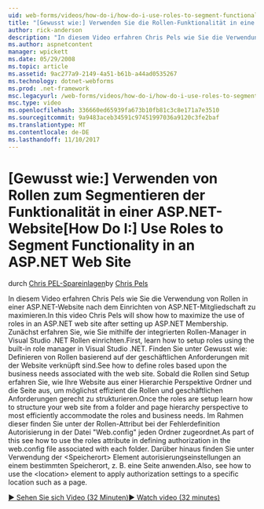 ```yaml
---
uid: web-forms/videos/how-do-i/how-do-i-use-roles-to-segment-functionality-in-an-aspnet-web-site
title: "[Gewusst wie:] Verwenden Sie die Rollen-Funktionalität in eine ASP.NET-Website segmentieren | Microsoft Docs"
author: rick-anderson
description: "In diesem Video erfahren Chris Pels wie Sie die Verwendung von Rollen in einer ASP.NET-Website nach dem Einrichten von ASP.NET-Mitgliedschaft zu maximieren. Erfahren Sie zunächst, wie setup Agentattribute..."
ms.author: aspnetcontent
manager: wpickett
ms.date: 05/29/2008
ms.topic: article
ms.assetid: 9ac277a9-2149-4a51-b61b-a44ad0535267
ms.technology: dotnet-webforms
ms.prod: .net-framework
msc.legacyurl: /web-forms/videos/how-do-i/how-do-i-use-roles-to-segment-functionality-in-an-aspnet-web-site
msc.type: video
ms.openlocfilehash: 336660ed65939fa673b10fb81c3c8e171a7e3510
ms.sourcegitcommit: 9a9483aceb34591c97451997036a9120c3fe2baf
ms.translationtype: MT
ms.contentlocale: de-DE
ms.lasthandoff: 11/10/2017
---
```

<a name="how-do-i-use-roles-to-segment-functionality-in-an-aspnet-web-site"></a><span data-ttu-id="1154f-104">[Gewusst wie:] Verwenden von Rollen zum Segmentieren der Funktionalität in einer ASP.NET-Website</span><span class="sxs-lookup"><span data-stu-id="1154f-104">[How Do I:] Use Roles to Segment Functionality in an ASP.NET Web Site</span></span>
====================
<span data-ttu-id="1154f-105">durch [Chris PEL-Spareinlagen](https://twitter.com/chrispels)</span><span class="sxs-lookup"><span data-stu-id="1154f-105">by [Chris Pels](https://twitter.com/chrispels)</span></span>

<span data-ttu-id="1154f-106">In diesem Video erfahren Chris Pels wie Sie die Verwendung von Rollen in einer ASP.NET-Website nach dem Einrichten von ASP.NET-Mitgliedschaft zu maximieren.</span><span class="sxs-lookup"><span data-stu-id="1154f-106">In this video Chris Pels will show how to maximize the use of roles in an ASP.NET web site after setting up ASP.NET Membership.</span></span> <span data-ttu-id="1154f-107">Zunächst erfahren Sie, wie Sie mithilfe der integrierten Rollen-Manager in Visual Studio .NET Rollen einrichten.</span><span class="sxs-lookup"><span data-stu-id="1154f-107">First, learn how to setup roles using the built-in role manager in Visual Studio .NET.</span></span> <span data-ttu-id="1154f-108">Finden Sie unter Gewusst wie: Definieren von Rollen basierend auf der geschäftlichen Anforderungen mit der Website verknüpft sind.</span><span class="sxs-lookup"><span data-stu-id="1154f-108">See how to define roles based upon the business needs associated with the web site.</span></span> <span data-ttu-id="1154f-109">Sobald die Rollen sind Setup erfahren Sie, wie Ihre Website aus einer Hierarchie Perspektive Ordner und die Seite aus, um möglichst effizient die Rollen und geschäftlichen Anforderungen gerecht zu strukturieren.</span><span class="sxs-lookup"><span data-stu-id="1154f-109">Once the roles are setup learn how to structure your web site from a folder and page hierarchy perspective to most efficiently accommodate the roles and business needs.</span></span> <span data-ttu-id="1154f-110">Im Rahmen dieser finden Sie unter der Rollen-Attribut bei der Fehlerdefinition Autorisierung in der Datei "Web.config" jeden Ordner zugeordnet.</span><span class="sxs-lookup"><span data-stu-id="1154f-110">As part of this see how to use the roles attribute in defining authorization in the web.config file associated with each folder.</span></span> <span data-ttu-id="1154f-111">Darüber hinaus finden Sie unter Verwendung der &lt;Speicherort&gt; Element autorisierungseinstellungen an einem bestimmten Speicherort, z. B. eine Seite anwenden.</span><span class="sxs-lookup"><span data-stu-id="1154f-111">Also, see how to use the &lt;location&gt; element to apply authorization settings to a specific location such as a page.</span></span>

[<span data-ttu-id="1154f-112">&#9654; Sehen Sie sich Video (32 Minuten)</span><span class="sxs-lookup"><span data-stu-id="1154f-112">&#9654; Watch video (32 minutes)</span></span>](https://channel9.msdn.com/Blogs/ASP-NET-Site-Videos/how-do-i-use-roles-to-segment-functionality-in-an-aspnet-web-site)
